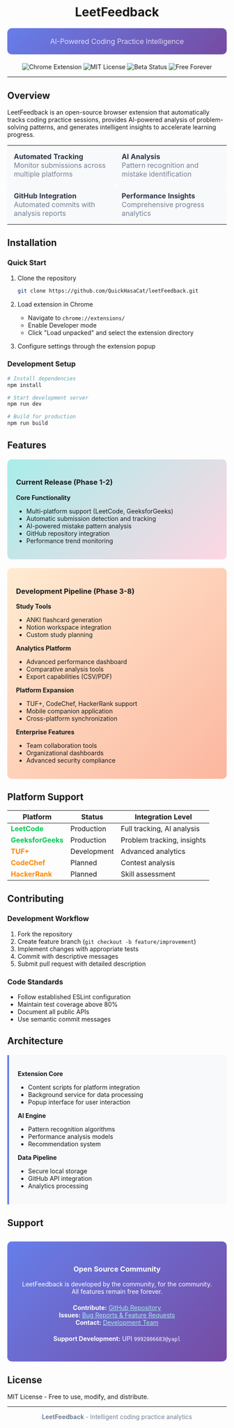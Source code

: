<div align="center">

# LeetFeedback

<div style="background: linear-gradient(135deg, #667eea 0%, #764ba2 100%); color: white; padding: 20px; border-radius: 10px; margin: 20px 0;">
  <h3 style="margin: 0; font-weight: 300;">AI-Powered Coding Practice Intelligence</h3>
</div>

<p>
  <img src="https://img.shields.io/badge/Chrome-Extension-4285F4?style=flat-square&logo=googlechrome&logoColor=white" alt="Chrome Extension">
  <img src="https://img.shields.io/badge/License-MIT-45B7D1?style=flat-square" alt="MIT License">
  <img src="https://img.shields.io/badge/Status-Beta-FF6B6B?style=flat-square" alt="Beta Status">
  <img src="https://img.shields.io/badge/Free-Forever-4ECDC4?style=flat-square" alt="Free Forever">
</p>

</div>

---

## Overview

LeetFeedback is an open-source browser extension that automatically tracks coding practice sessions, provides AI-powered analysis of problem-solving patterns, and generates intelligent insights to accelerate learning progress.

<table>
  <tr>
    <td style="background-color: #f8f9fa; padding: 15px; border-radius: 8px;">
      <strong style="color: #2d3748;">Automated Tracking</strong><br>
      <span style="color: #718096;">Monitor submissions across multiple platforms</span>
    </td>
    <td style="background-color: #f8f9fa; padding: 15px; border-radius: 8px;">
      <strong style="color: #2d3748;">AI Analysis</strong><br>
      <span style="color: #718096;">Pattern recognition and mistake identification</span>
    </td>
  </tr>
  <tr>
    <td style="background-color: #f8f9fa; padding: 15px; border-radius: 8px;">
      <strong style="color: #2d3748;">GitHub Integration</strong><br>
      <span style="color: #718096;">Automated commits with analysis reports</span>
    </td>
    <td style="background-color: #f8f9fa; padding: 15px; border-radius: 8px;">
      <strong style="color: #2d3748;">Performance Insights</strong><br>
      <span style="color: #718096;">Comprehensive progress analytics</span>
    </td>
  </tr>
</table>

## Installation

### Quick Start

1. Clone the repository
   ```bash
   git clone https://github.com/QuickHasaCat/leetFeedback.git
   ```

2. Load extension in Chrome
   - Navigate to `chrome://extensions/`
   - Enable Developer mode
   - Click "Load unpacked" and select the extension directory

3. Configure settings through the extension popup

### Development Setup

```bash
# Install dependencies
npm install

# Start development server
npm run dev

# Build for production
npm run build
```

## Features

<div style="background: linear-gradient(135deg, #a8edea 0%, #fed6e3 100%); padding: 20px; border-radius: 10px; margin: 20px 0;">

### Current Release (Phase 1-2)

**Core Functionality**
- Multi-platform support (LeetCode, GeeksforGeeks)
- Automatic submission detection and tracking
- AI-powered mistake pattern analysis
- GitHub repository integration
- Performance trend monitoring

</div>

<div style="background: linear-gradient(135deg, #ffecd2 0%, #fcb69f 100%); padding: 20px; border-radius: 10px; margin: 20px 0;">

### Development Pipeline (Phase 3-8)

**Study Tools**
- ANKI flashcard generation
- Notion workspace integration
- Custom study planning

**Analytics Platform**
- Advanced performance dashboard
- Comparative analysis tools
- Export capabilities (CSV/PDF)

**Platform Expansion**
- TUF+, CodeChef, HackerRank support
- Mobile companion application
- Cross-platform synchronization

**Enterprise Features**
- Team collaboration tools
- Organizational dashboards
- Advanced security compliance

</div>

## Platform Support

| Platform | Status | Integration Level |
|----------|---------|------------------|
| <span style="color: #00C851;">**LeetCode**</span> | Production | Full tracking, AI analysis |
| <span style="color: #00C851;">**GeeksforGeeks**</span> | Production | Problem tracking, insights |
| <span style="color: #FF8800;">**TUF+**</span> | Development | Advanced analytics |
| <span style="color: #FF8800;">**CodeChef**</span> | Planned | Contest analysis |
| <span style="color: #FF8800;">**HackerRank**</span> | Planned | Skill assessment |

## Contributing

### Development Workflow

1. Fork the repository
2. Create feature branch (`git checkout -b feature/improvement`)
3. Implement changes with appropriate tests
4. Commit with descriptive messages
5. Submit pull request with detailed description

### Code Standards

- Follow established ESLint configuration
- Maintain test coverage above 80%
- Document all public APIs
- Use semantic commit messages

## Architecture

<div style="background: #f8f9fa; padding: 20px; border-left: 4px solid #667eea; margin: 20px 0;">

**Extension Core**
- Content scripts for platform integration
- Background service for data processing
- Popup interface for user interaction

**AI Engine**
- Pattern recognition algorithms
- Performance analysis models
- Recommendation system

**Data Pipeline**
- Secure local storage
- GitHub API integration
- Analytics processing

</div>

## Support

<div align="center" style="background: linear-gradient(135deg, #667eea 0%, #764ba2 100%); color: white; padding: 30px; border-radius: 10px; margin: 30px 0;">

### Open Source Community

LeetFeedback is developed by the community, for the community. All features remain free forever.

<p style="margin: 20px 0;">
  <strong>Contribute:</strong> <a href="https://github.com/QuickHasaCat/leetFeedback" style="color: #a8edea;">GitHub Repository</a><br>
  <strong>Issues:</strong> <a href="https://github.com/QuickHasaCat/leetFeedback/issues" style="color: #a8edea;">Bug Reports & Feature Requests</a><br>
  <strong>Contact:</strong> <a href="mailto:catince@outlook.com" style="color: #a8edea;">Development Team</a>
</p>

**Support Development:** UPI `9992806683@yapl`

</div>

## License

MIT License - Free to use, modify, and distribute.

---

<div align="center" style="color: #718096; font-size: 14px;">
  <strong>LeetFeedback</strong> - Intelligent coding practice analytics
</div>
